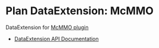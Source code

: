 # Plan DataExtension: McMMO 

DataExtension for [McMMO plugin](https://github.com/mcMMO-Dev/mcMMO)

- [DataExtension API Documentation](https://github.com/plan-player-analytics/Plan/wiki/APIv5)